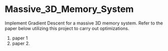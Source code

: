 # Massive_3D_Memory_System

Implement Gradient Descent for a massive 3D memory system. 
Refer to the paper below utilizing this project to carry out optimizations.
1. paper 1
2. paper 2.
